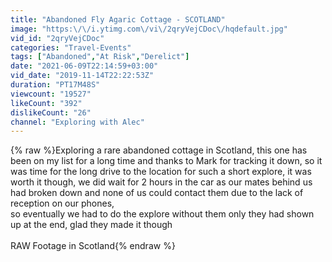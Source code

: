 ```yaml
---
title: "Abandoned Fly Agaric Cottage - SCOTLAND"
image: "https:\/\/i.ytimg.com\/vi\/2qryVejCDoc\/hqdefault.jpg"
vid_id: "2qryVejCDoc"
categories: "Travel-Events"
tags: ["Abandoned","At Risk","Derelict"]
date: "2021-06-09T22:14:59+03:00"
vid_date: "2019-11-14T22:22:53Z"
duration: "PT17M48S"
viewcount: "19527"
likeCount: "392"
dislikeCount: "26"
channel: "Exploring with Alec"
---
```

{% raw %}Exploring a rare abandoned cottage in Scotland, this one has been on my list for a long time and thanks to Mark for tracking it down, so it was time for the long drive to the location for such a short explore, it was worth it though, we did wait for 2 hours in the car as our mates behind us had broken down and none of us could contact them due to the lack of reception on our phones, <br />so eventually we had to do the explore without them only they had shown up at the end, glad they made it though<br /><br />RAW Footage in Scotland{% endraw %}
